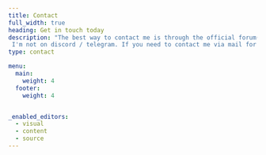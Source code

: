 ```yaml
---
title: Contact
full_width: true
heading: Get in touch today
description: "The best way to contact me is through the official forum(https://discourse.openbullet.dev/u/Ruri).
 I'm not on discord / telegram. If you need to contact me via mail for any reason you can send me a message here ruri [at] openbullet (dot) dev. I don't check it very often so be patient please."
type: contact

menu:
  main:
    weight: 4
  footer:
    weight: 4


_enabled_editors:
  - visual
  - content
  - source
---
```

